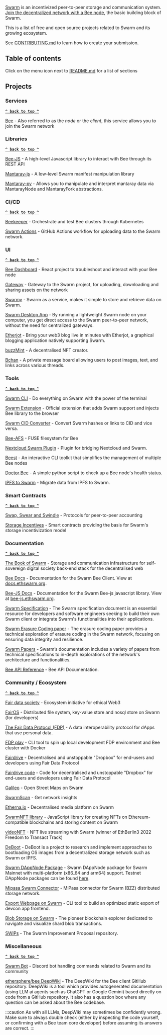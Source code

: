 [Swarm](https://www.ethswarm.org/) is an incentivized peer-to-peer storage and communication system. [Join the decentralized network with a Bee node](https://docs.ethswarm.org/docs/installation/quick-start), the basic building block of Swarm.

This is a list of free and open source projects related to Swarm and its growing ecosystem.

See [CONTRIBUTING.md](CONTRIBUTING.md) to learn how to create your submission.

## Table of contents

Click on the menu icon next to [README.md](#readme) for a list of sections

## Projects

### Services

**[`^ back to top ^`](#)**

[Bee](https://github.com/ethersphere/bee) - Also referred to as the _node_ or the _client_, this service allows you to join the Swarm network


### Libraries

**[`^ back to top ^`](#)**

[Bee-JS](https://github.com/ethersphere/bee-js) - A high-level Javascript library to interact with Bee through its REST API

[Mantaray-js](https://github.com/ethersphere/mantaray-js) - A low-level Swarm manifest manipulation library

[Mantaray-py](https://github.com/Ankvik-Tech-Labs/mantaray-py/) - Allows you to manipulate and interpret mantaray data via MantarayNode and MantarayFork abstractions.

### CI/CD

**[`^ back to top ^`](#)**

[Beekeeper](https://github.com/ethersphere/beekeeper) - Orchestrate and test Bee clusters through Kubernetes

[Swarm Actions](https://github.com/ethersphere/swarm-actions) - GitHub Actions workflow for uploading data to the Swarm network.  

### UI

**[`^ back to top ^`](#)**

[Bee Dashboard](https://github.com/ethersphere/bee-dashboard) - React project to troubleshoot and interact with your Bee node

[Gateway](https://github.com/ethersphere/gateway) - Gateway to the Swarm project, for uploading, downloading and sharing assets on the network

[Swarmy](https://swarmy.cloud/) - Swarm as a service, makes it simple to store and retrieve data on Swarm. 

[Swarm Desktop App](https://www.ethswarm.org/build/desktop) -  By running a lightweight Swarm node on your computer, you get direct access to the Swarm peer-to-peer network, without the need for centralized gateways.    

[Etherjot](https://github.com/ethersphere/etherjot) - Bring your web3 blog live in minutes with Etherjot, a graphical blogging application natively supporting Swarm.

[buzzMint](buzz-mint.eth.limo) - A decentralised NFT creator.

[Bchan](https://bchan.bzz.limo/) - A private message board allowing users to post images, text, and links across various threads.

### Tools

**[`^ back to top ^`](#)**

[Swarm CLI](https://github.com/ethersphere/swarm-cli) - Do everything on Swarm with the power of the terminal

[Swarm Extension](https://github.com/ethersphere/swarm-extension) - Official extension that adds Swarm support and injects Bee library to the browser

[Swarm CID Converter](https://github.com/agazso/swarm-cid-converter) - Convert Swarm hashes or links to CID and vice versa.

[Bee-AFS](https://github.com/aloknerurkar/bee-afs) - FUSE filesystem for Bee

[Nextcloud Swarm Plugin](https://github.com/MetaProvide/nextcloud-swarm-plugin) - Plugin for bridging Nextcloud and Swarm.

[Beest](https://github.com/w3rkspacelabs/beest) -  An interactive CLI toolkit that simplifies the management of multiple Bee nodes

[Doctor Bee](https://github.com/w3rkspacelabs/doctor-bee) - A simple python script to check up a Bee node's health status.

[IPFS to Swarm](https://github.com/Solar-Punk-Ltd/ipfs-to-swarm) - Migrate data from IPFS to Swarm.

### Smart Contracts

**[`^ back to top ^`](#)**

[Swap, Swear and Swindle](https://github.com/ethersphere/swap-swear-and-swindle) - Protocols for peer-to-peer accounting

[Storage Incentives](https://github.com/ethersphere/storage-incentives) - Smart contracts providing the basis for Swarm's storage incentivization model

### Documentation

**[`^ back to top ^`](#)**

[The Book of Swarm](https://docs.ethswarm.org/the-book-of-swarm.pdf) - Storage and communication infrastructure for self-sovereign digital society back-end stack for the decentralised web

[Bee Docs](https://github.com/ethersphere/bee-docs) - Documentation for the Swarm Bee Client. View at [docs.ethswarm.org](https://docs.ethswarm.org/docs/).

[Bee-JS Docs](https://github.com/ethersphere/bee-js-docs) - Documentation for the Swarm Bee-js javascript library. View at [bee-js.ethswarm.org](https://bee-js.ethswarm.org/docs/).

[Swarm Specification](https://papers.ethswarm.org/p/swarm-specification/) - The Swarm specification document is an essential resource for developers and software engineers seeking to build their own Swarm client or integrate Swarm's functionalities into their applications.

[Swarm Erasure Coding paper](https://papers.ethswarm.org/p/erasure/) - The erasure coding paper provides a technical exploration of erasure coding in the Swarm network, focusing on ensuring data integrity and resilience.

[Swarm Papers](https://papers.ethswarm.org/) - Swarm’s documentation includes a variety of papers from technical specifications to in-depth explorations of the network's architecture and functionalities.

[Bee API Reference](https://docs.ethswarm.org/api/) - Bee API Documentation.


### Community / Ecosystem

**[`^ back to top ^`](#)**

[Fair data society](https://fairdatasociety.org/) - Ecosystem initiative for ethical Web3

[FairOS](https://github.com/fairDataSociety/fairOS-dfs) - Distributed file system, key-value store and nosql store on Swarm (for developers)

[The Fair Data Protocol (FDP)](https://fdp.fairdatasociety.org/) - A data interoperability protocol for dApps that use personal data.
 
[FDP play](https://github.com/fairDataSociety/fdp-play) - CLI tool to spin up local development FDP environment and Bee cluster with Docker

[Fairdrive](https://fairdrive.fairdatasociety.org/) - Decentralised and unstoppable "Dropbox" for end-users and developers using Fair Data Protocol

[Fairdrive code](https://github.com/fairDataSociety/fairdrive-theapp) - Code for decentralised and unstoppable "Dropbox" for end-users and developers using Fair Data Protocol

[Galileo](https://app.galileo.fairdatasociety.org/) - Open Street Maps on Swarm

[SwarmScan](https://swarmscan.resenje.org/) - Get network insights

[Etherna.io](https://etherna.io/) - Decentralised media platform on Swarm

[SwarmNFT library](https://github.com/igar1991/SwarmNFT) - JavaScript library for creating NFTs on Ethereum-compatible blockchains and storing content on Swarm

[videoNFT](https://github.com/pabloVoorvaart/videoNFT/) - NFT live streaming with Swarm (winner of EthBerlin3 2022 Freedom to Transact Track)

[DeBoot](https://github.com/awmacpherson/deboot) - DeBoot is a project to research and implement approaches to bootloading OS images from a decentralized storage network such as Swarm or IPFS.

[Swarm DAppNode Package](https://github.com/rndlabs/dappnodepackage-swarm) - Swarm DAppNode package for Swarm Mainnet with multi-platform (x86_64 and arm64) support. Testnet DAppNode packages can be found [here](https://github.com/rndlabs/dappnodepackage-swarm-testnet).

[Mipasa Swarm Connector](https://github.com/MiPasa/mipasa-swarm-connector/) - MiPasa connector for Swarm (BZZ) distributed storage network.

[Export Webpage on Swarm](https://github.com/ethersphere/devcon-swarm-exporter) - CLI tool to build an optimized static export of devcon app frontend.

[Blob Storage on Swarm](https://github.com/Blobscan/blobscan) - The pioneer blockchain explorer dedicated to navigate and visualize shard blob transactions.

[SWIPs](https://github.com/ethersphere/SWIPs) - The Swarm Improvement Proposal repository.

### Miscellaneous

**[`^ back to top ^`](#)**

[Swarm Bot](https://github.com/ethersphere/swarm-bot) - Discord bot handling commands related to Swarm and its community

[ethersphere/bee DeepWiki](https://deepwiki.com/ethersphere/bee) - The DeepWiki for the Bee client GitHub repository. DeepWiki is a tool which provides autogenerated documentation (using LLM ai agents such as ChatGPT or Google Gemini) based directly on code from a GitHub repository. It also has a question box where any question can be asked about the Bee codebase.

:::caution
As with all LLMs, DeepWiki may sometimes be confidently wrong. Make sure to always double check (either by inspecting the code yourself, or confirming with a Bee team core developer) before assuming its answers are correct.
::: 